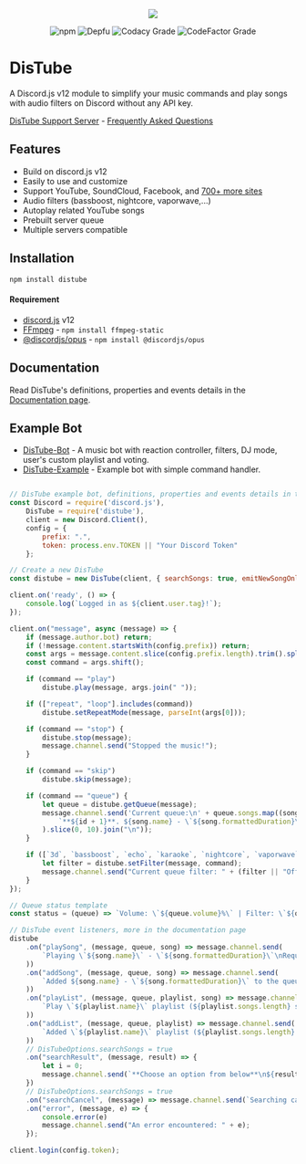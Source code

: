 <div align="center">
  <p>
    <a href="https://nodei.co/npm/distube/"><img src="https://nodei.co/npm/distube.png?downloads=true&downloadRank=true&stars=true"></a>
  </p>
  <p>
    <img alt="npm" src="https://img.shields.io/npm/dt/distube">
    <img alt="Depfu" src="https://img.shields.io/depfu/skick1234/DisTube">
    <img alt="Codacy Grade" src="https://img.shields.io/codacy/grade/79c8b7d7d026410f8e1b7e9d326167a7?label=Codacy%20Score">
    <img alt="CodeFactor Grade" src="https://img.shields.io/codefactor/grade/github/skick1234/DisTube?label=Codefactor%20Score">
  </p>
</div>

# DisTube

A Discord.js v12 module to simplify your music commands and play songs with audio filters on Discord without any API key.

[DisTube Support Server](https://discord.gg/feaDd9h) - [Frequently Asked Questions](https://github.com/skick1234/DisTube/wiki/Frequently-Asked-Questions)

## Features

- Build on discord.js v12
- Easily to use and customize
- Support YouTube, SoundCloud, Facebook, and [700+ more sites](https://ytdl-org.github.io/youtube-dl/supportedsites.html)
- Audio filters (bassboost, nightcore, vaporwave,...)
- Autoplay related YouTube songs
- Prebuilt server queue
- Multiple servers compatible

## Installation

```npm
npm install distube
```

#### Requirement
- [discord.js](https://discord.js.org) v12
- [FFmpeg](https://www.ffmpeg.org/download.html) - `npm install ffmpeg-static`
- [@discordjs/opus](https://github.com/discordjs/opus) - `npm install @discordjs/opus`

## Documentation

Read DisTube's definitions, properties and events details in the [Documentation page](https://distube.js.org/).

## Example Bot

- [DisTube-Bot](https://skick.xyz/DisTube) - A music bot with reaction controller, filters, DJ mode, user's custom playlist and voting.
- [DisTube-Example](https://github.com/skick1234/DisTube-Example) - Example bot with simple command handler.

```javascript

// DisTube example bot, definitions, properties and events details in the Documentation page.
const Discord = require('discord.js'),
    DisTube = require('distube'),
    client = new Discord.Client(),
    config = {
        prefix: ".",
        token: process.env.TOKEN || "Your Discord Token"
    };

// Create a new DisTube
const distube = new DisTube(client, { searchSongs: true, emitNewSongOnly: true });

client.on('ready', () => {
    console.log(`Logged in as ${client.user.tag}!`);
});

client.on("message", async (message) => {
    if (message.author.bot) return;
    if (!message.content.startsWith(config.prefix)) return;
    const args = message.content.slice(config.prefix.length).trim().split(/ +/g);
    const command = args.shift();

    if (command == "play")
        distube.play(message, args.join(" "));

    if (["repeat", "loop"].includes(command))
        distube.setRepeatMode(message, parseInt(args[0]));

    if (command == "stop") {
        distube.stop(message);
        message.channel.send("Stopped the music!");
    }

    if (command == "skip")
        distube.skip(message);

    if (command == "queue") {
        let queue = distube.getQueue(message);
        message.channel.send('Current queue:\n' + queue.songs.map((song, id) =>
            `**${id + 1}**. ${song.name} - \`${song.formattedDuration}\``
        ).slice(0, 10).join("\n"));
    }

    if ([`3d`, `bassboost`, `echo`, `karaoke`, `nightcore`, `vaporwave`].includes(command)) {
        let filter = distube.setFilter(message, command);
        message.channel.send("Current queue filter: " + (filter || "Off"));
    }
});

// Queue status template
const status = (queue) => `Volume: \`${queue.volume}%\` | Filter: \`${queue.filter || "Off"}\` | Loop: \`${queue.repeatMode ? queue.repeatMode == 2 ? "All Queue" : "This Song" : "Off"}\` | Autoplay: \`${queue.autoplay ? "On" : "Off"}\``;

// DisTube event listeners, more in the documentation page
distube
    .on("playSong", (message, queue, song) => message.channel.send(
        `Playing \`${song.name}\` - \`${song.formattedDuration}\`\nRequested by: ${song.user}\n${status(queue)}`
    ))
    .on("addSong", (message, queue, song) => message.channel.send(
        `Added ${song.name} - \`${song.formattedDuration}\` to the queue by ${song.user}`
    ))
    .on("playList", (message, queue, playlist, song) => message.channel.send(
        `Play \`${playlist.name}\` playlist (${playlist.songs.length} songs).\nRequested by: ${song.user}\nNow playing \`${song.name}\` - \`${song.formattedDuration}\`\n${status(queue)}`
    ))
    .on("addList", (message, queue, playlist) => message.channel.send(
        `Added \`${playlist.name}\` playlist (${playlist.songs.length} songs) to queue\n${status(queue)}`
    ))
    // DisTubeOptions.searchSongs = true
    .on("searchResult", (message, result) => {
        let i = 0;
        message.channel.send(`**Choose an option from below**\n${result.map(song => `**${++i}**. ${song.name} - \`${song.formattedDuration}\``).join("\n")}\n*Enter anything else or wait 60 seconds to cancel*`);
    })
    // DisTubeOptions.searchSongs = true
    .on("searchCancel", (message) => message.channel.send(`Searching canceled`))
    .on("error", (message, e) => {
        console.error(e)
        message.channel.send("An error encountered: " + e);
    });

client.login(config.token);
```